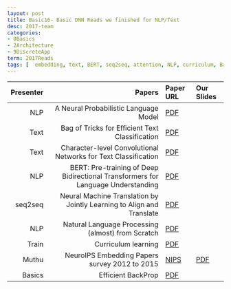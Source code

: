 ```yaml
---
layout: post
title: Basic16- Basic DNN Reads we finished for NLP/Text 
desc: 2017-team
categories:
- 0Basics
- 2Architecture
- 9DiscreteApp
term: 2017Reads
tags: [  embedding, text, BERT, seq2seq, attention, NLP, curriculum, BackProp, relational ]
---
```



| Presenter | Papers | Paper URL| Our Slides |
| -----: | -------------------------------------: | :----- | :----- |
| NLP | A Neural Probabilistic Language Model | [PDF](http://www.jmlr.org/papers/volume3/bengio03a/bengio03a.pdf)  | | 
| Text | Bag of Tricks for Efficient Text Classification | [PDF](https://arxiv.org/abs/1607.01759) |  |
| Text | Character-level Convolutional Networks for Text Classification | [PDF](https://papers.nips.cc/paper/5782-character-level-convolutional-networks-for-text-classification.pdf) | |
| NLP | BERT: Pre-training of Deep Bidirectional Transformers for Language Understanding  | [PDF](https://arxiv.org/abs/1810.04805) |  |
| seq2seq | Neural Machine Translation by Jointly Learning to Align and Translate | [PDF](https://arxiv.org/abs/1409.0473) |  |
| NLP | Natural Language Processing (almost) from Scratch | [PDF](https://arxiv.org/abs/1103.0398) |  |
| Train | Curriculum learning | [PDF](https://dl.acm.org/citation.cfm?id=1553380)  | 
| Muthu | NeuroIPS Embedding Papers survey 2012 to 2015| [NIPS](https://papers.nips.cc/) | [PDF]({{site.baseurl}}/MoreTalksTeam/Un17/Muthu-NIPSEmbedding12to15.pdf) |
| Basics  | Efficient BackProp | [PDF](https://cseweb.ucsd.edu/classes/wi08/cse253/Handouts/lecun-98b.pdf) | |   
